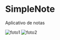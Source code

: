 # SimpleNote
Aplicativo de notas

![foto1](https://user-images.githubusercontent.com/55901431/95883901-d57a3480-0d51-11eb-9f59-ab5e479d2d6a.png)
![foto2](https://user-images.githubusercontent.com/55901431/95883940-e32fba00-0d51-11eb-9911-07a35d5bf548.png)
